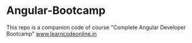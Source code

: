 # Angular-Bootcamp 

This repo is a companion code of course "Complete Angular Developer Bootcamp" www.learncodeonline.in 
